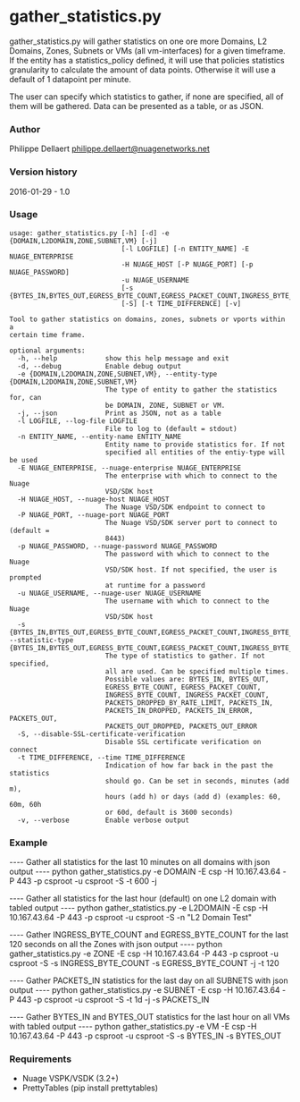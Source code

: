 gather_statistics.py
====================
gather_statistics.py will gather statistics on one ore more Domains, L2 Domains, Zones, Subnets or VMs (all vm-interfaces) for a given timeframe. If the entity has a statistics_policy defined, it will use that policies statistics granularity to calculate the amount of data points. Otherwise it will use a default of 1 datapoint per minute.

The user can specify which statistics to gather, if none are specified, all of them will be gathered. Data can be presented as a table, or as JSON.

### Author ###
Philippe Dellaert <philippe.dellaert@nuagenetworks.net>

### Version history ###
2016-01-29 - 1.0

### Usage ### 
    usage: gather_statistics.py [-h] [-d] -e {DOMAIN,L2DOMAIN,ZONE,SUBNET,VM} [-j]
                                [-l LOGFILE] [-n ENTITY_NAME] -E NUAGE_ENTERPRISE
                                -H NUAGE_HOST [-P NUAGE_PORT] [-p NUAGE_PASSWORD]
                                -u NUAGE_USERNAME
                                [-s {BYTES_IN,BYTES_OUT,EGRESS_BYTE_COUNT,EGRESS_PACKET_COUNT,INGRESS_BYTE_COUNT,INGRESS_PACKET_COUNT,PACKETS_DROPPED_BY_RATE_LIMIT,PACKETS_IN,PACKETS_IN_DROPPED,PACKETS_IN_ERROR,PACKETS_OUT,PACKETS_OUT_DROPPED,PACKETS_OUT_ERROR}]
                                [-S] [-t TIME_DIFFERENCE] [-v]

    Tool to gather statistics on domains, zones, subnets or vports within a
    certain time frame.

    optional arguments:
      -h, --help            show this help message and exit
      -d, --debug           Enable debug output
      -e {DOMAIN,L2DOMAIN,ZONE,SUBNET,VM}, --entity-type {DOMAIN,L2DOMAIN,ZONE,SUBNET,VM}
                            The type of entity to gather the statistics for, can
                            be DOMAIN, ZONE, SUBNET or VM.
      -j, --json            Print as JSON, not as a table
      -l LOGFILE, --log-file LOGFILE
                            File to log to (default = stdout)
      -n ENTITY_NAME, --entity-name ENTITY_NAME
                            Entity name to provide statistics for. If not
                            specified all entities of the entiy-type will be used
      -E NUAGE_ENTERPRISE, --nuage-enterprise NUAGE_ENTERPRISE
                            The enterprise with which to connect to the Nuage
                            VSD/SDK host
      -H NUAGE_HOST, --nuage-host NUAGE_HOST
                            The Nuage VSD/SDK endpoint to connect to
      -P NUAGE_PORT, --nuage-port NUAGE_PORT
                            The Nuage VSD/SDK server port to connect to (default =
                            8443)
      -p NUAGE_PASSWORD, --nuage-password NUAGE_PASSWORD
                            The password with which to connect to the Nuage
                            VSD/SDK host. If not specified, the user is prompted
                            at runtime for a password
      -u NUAGE_USERNAME, --nuage-user NUAGE_USERNAME
                            The username with which to connect to the Nuage
                            VSD/SDK host
      -s {BYTES_IN,BYTES_OUT,EGRESS_BYTE_COUNT,EGRESS_PACKET_COUNT,INGRESS_BYTE_COUNT,INGRESS_PACKET_COUNT,PACKETS_DROPPED_BY_RATE_LIMIT,PACKETS_IN,PACKETS_IN_DROPPED,PACKETS_IN_ERROR,PACKETS_OUT,PACKETS_OUT_DROPPED,PACKETS_OUT_ERROR}, --statistic-type {BYTES_IN,BYTES_OUT,EGRESS_BYTE_COUNT,EGRESS_PACKET_COUNT,INGRESS_BYTE_COUNT,INGRESS_PACKET_COUNT,PACKETS_DROPPED_BY_RATE_LIMIT,PACKETS_IN,PACKETS_IN_DROPPED,PACKETS_IN_ERROR,PACKETS_OUT,PACKETS_OUT_DROPPED,PACKETS_OUT_ERROR}
                            The type of statistics to gather. If not specified,
                            all are used. Can be specified multiple times.
                            Possible values are: BYTES_IN, BYTES_OUT,
                            EGRESS_BYTE_COUNT, EGRESS_PACKET_COUNT,
                            INGRESS_BYTE_COUNT, INGRESS_PACKET_COUNT,
                            PACKETS_DROPPED_BY_RATE_LIMIT, PACKETS_IN,
                            PACKETS_IN_DROPPED, PACKETS_IN_ERROR, PACKETS_OUT,
                            PACKETS_OUT_DROPPED, PACKETS_OUT_ERROR
      -S, --disable-SSL-certificate-verification
                            Disable SSL certificate verification on connect
      -t TIME_DIFFERENCE, --time TIME_DIFFERENCE
                            Indication of how far back in the past the statistics
                            should go. Can be set in seconds, minutes (add m),
                            hours (add h) or days (add d) (examples: 60, 60m, 60h
                            or 60d, default is 3600 seconds)
      -v, --verbose         Enable verbose output

### Example ###
---- Gather all statistics for the last 10 minutes on all domains with json output ----
    python gather_statistics.py -e DOMAIN -E csp -H 10.167.43.64 -P 443 -p csproot -u csproot -S -t 600 -j

---- Gather all statistics for the last hour (default) on one L2 domain with tabled output ----
    python gather_statistics.py -e L2DOMAIN -E csp -H 10.167.43.64 -P 443 -p csproot -u csproot -S -n "L2 Domain Test"

---- Gather INGRESS_BYTE_COUNT and EGRESS_BYTE_COUNT for the last 120 seconds on all the Zones with json output ----
    python gather_statistics.py -e ZONE -E csp -H 10.167.43.64 -P 443 -p csproot -u csproot -S -s INGRESS_BYTE_COUNT -s EGRESS_BYTE_COUNT -j -t 120

---- Gather PACKETS_IN statistics for the last day on all SUBNETS with json output ----
    python gather_statistics.py -e SUBNET -E csp -H 10.167.43.64 -P 443 -p csproot -u csproot -S -t 1d -j -s PACKETS_IN

---- Gather BYTES_IN and BYTES_OUT statistics for the last hour on all VMs with tabled output ----
    python gather_statistics.py -e VM -E csp -H 10.167.43.64 -P 443 -p csproot -u csproot -S -s BYTES_IN -s BYTES_OUT
    
### Requirements ###
* Nuage VSPK/VSDK (3.2+)
* PrettyTables (pip install prettytables)